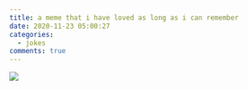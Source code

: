 ```yaml
---
title: a meme that i have loved as long as i can remember
date: 2020-11-23 05:00:27
categories:
  - jokes
comments: true
---
```

![](/images/2020-11-23-04_05_31-🇲🇽-25-best-memes-about-olive-garden-breadsticks-meme-_-olive-garden-breadstic.png)